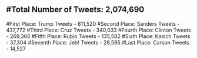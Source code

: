 #Total Number of Tweets: 2,074,690 
---
#First Place: Trump Tweets - 811,520
#Second Place: Sanders Tweets - 437,772
#Third Place: Cruz Tweets - 340,033
#Fourth Place: Clinton Tweets - 269,366
#Fifth Place: Rubio Tweets - 135,582
#Sixth Place: Kasich Tweets - 37,304
#Seventh Place: Jeb! Tweets - 28,595
#Last Place: Carson Tweets - 14,527
